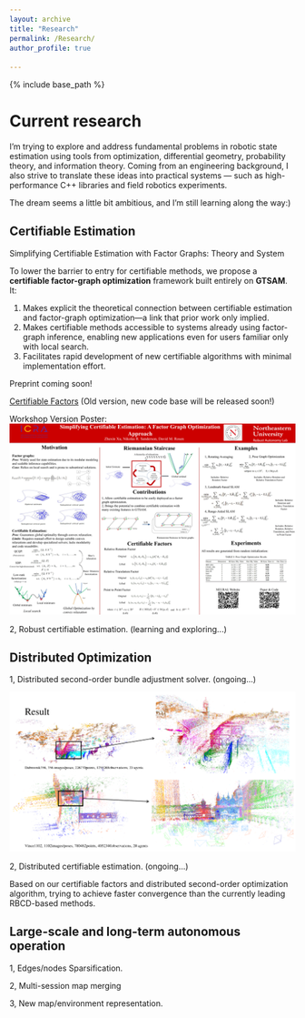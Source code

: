 ```yaml
---
layout: archive
title: "Research"
permalink: /Research/
author_profile: true

---
```


{% include base_path %}

# Current research

I’m trying to explore and address fundamental problems in robotic state estimation using tools from optimization, differential geometry, probability theory, and information theory. Coming from an engineering background, I also strive to translate these ideas into practical systems — such as high-performance C++ libraries and field robotics experiments.

The dream seems a little bit ambitious, and I’m still learning along the way:)

## Certifiable Estimation

Simplifying Certifiable Estimation with Factor Graphs: Theory and System

To lower the barrier to entry for certifiable methods, we propose a **certifiable factor-graph optimization** framework built entirely on **GTSAM**. It:

1. Makes explicit the theoretical connection between certifiable estimation and factor-graph optimization—a link that prior work only implied.
2. Makes certifiable methods accessible to systems already using factor-graph inference, enabling new applications even for users familiar only with local search.
3. Facilitates rapid development of new certifiable algorithms with minimal implementation effort.

Preprint coming soon!

[Certifiable Factors](https://github.com/NEU-RAL/CertifiableFactors) (Old version, new code base will be released soon!)

Workshop Version Poster: ![Early Result](../images/ICRA_2025.png)



2, Robust certifiable estimation. (learning and exploring...)



## Distributed Optimization

1, Distributed second-order bundle adjustment solver. (ongoing...)

![Early Result](../images/BAL_20Agents_Simulation.png)



2, Distributed certifiable estimation. (ongoing...)

Based on our certifiable factors and distributed second-order optimization algorithm, trying to achieve faster convergence than the currently leading RBCD-based methods.

## Large-scale and long-term autonomous operation

1, Edges/nodes Sparsification.

2, Multi-session map merging

3, New map/environment representation.

